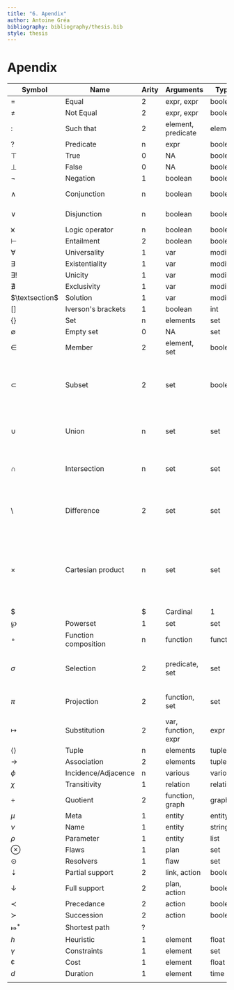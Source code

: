 ```yaml
---
title: "6. Apendix"
author: Antoine Gréa
bibliography: bibliography/thesis.bib
style: thesis
---
```


# Apendix

| Symbol           | Name                 | Arity | Arguments           | Type     | Definition                                                                                                                     |
|------------------|----------------------|-------|---------------------|----------|--------------------------------------------------------------------------------------------------------------------------------|
| $=$              | Equal                | 2     | expr, expr          | boolean  | $x = x : \top$                                                                                                                 |
| $\neq$           | Not Equal            | 2     | expr, expr          | boolean  | $x \neq x : \bot$                                                                                                              |
| $:$              | Such that            | 2     | element, predicate  | element  | @axi:specification                                                                                                             |
| $?$              | Predicate            | n     | expr                | boolean  | arbitrary                                                                                                                      |
| $\top$           | True                 | 0     | NA                  | boolean  |                                                                                                                                |
| $\bot$           | False                | 0     | NA                  | boolean  |                                                                                                                                |
| $\lnot$          | Negation             | 1     | boolean             | boolean  | $\lnot \top = \bot$                                                                                                            |
| $\land$          | Conjunction          | n     | boolean             | boolean  | $a \land b \vdash (a = b = \top)$                                                                                              |
| $\lor$           | Disjunction          | n     | boolean             | boolean  | $\lnot(a \lor b) \vdash (a = b = \bot)$                                                                                        |
| $\veeonwedge$    | Logic operator       | n     | boolean             | boolean  | arbitrary                                                                                                                      |
| $\vdash$         | Entailment           | 2     | boolean             | boolean  |                                                                                                                                |
| $\forall$        | Universality         | 1     | var                 | modifier |                                                                                                                                |
| $\exists$        | Existentiality       | 1     | var                 | modifier |                                                                                                                                |
| $\exists!$       | Unicity              | 1     | var                 | modifier |                                                                                                                                |
| $\nexists$       | Exclusivity          | 1     | var                 | modifier | $\lneq \exists$                                                                                                                |
| $\textsection$   | Solution             | 1     | var                 | modifier |                                                                                                                                |
| $[]$             | Iverson's brackets   | 1     | boolean             | int      | $[\bot]=0 \land [\top]=1$                                                                                                      |
| $\{\}$           | Set                  | n     | elements            | set      |                                                                                                                                |
| $\emptyset$      | Empty set            | 0     | NA                  | set      | $\emptyset = \{\}$                                                                                                             |
| $\in$            | Member               | 2     | element, set        | boolean  |                                                                                                                                |
| $\subset$        | Subset               | 2     | set                 | boolean  | $\cal{S} \subset \cal{T} \vdash ((e \in \cal{S} \vdash e\in \cal{T}) \land \cal{S} \neq \cal{T})$                              |
| $\cup$           | Union                | n     | set                 | set      | $\cal{S} \cup \cal{T} = \{e : e \in \cal{S} \lor e \in \cal{T} \}$                                                             |
| $\cap$           | Intersection         | n     | set                 | set      | $\cal{S} \cap \cal{T} = \{e : e \in \cal{S} \land e \in \cal{T} \}$                                                            |
| $\setminus$      | Difference           | 2     | set                 | set      | $\cal{S} \setminus \cal{T} = \{e : e \in \cal{S} \land e \notin \cal{T} \}$                                                    |
| $\times$         | Cartesian product    | n     | set                 | set      | $\cal{S} \times \cal{T} = \{\langle e_{\cal{S}}, e_{\cal{T}} \rangle : e_{\cal{S}} \in \cal{S} \land e_{\cal{T}}\in \cal{T}\}$ |
| $| |$            | Cardinal             | 1     | set                 | int      |                                                                                                                                |
| $\wp$            | Powerset             | 1     | set                 | set      | @axi:powerset                                                                                                                  |
| $\circ$          | Function composition | n     | function            | function |                                                                                                                                |
| $\sigma$         | Selection            | 2     | predicate, set      | set      | $\sigma_?(\cal{S}) = \{e : ?(e) \land e\in \cal{S}\}$                                                                          |
| $\pi$            | Projection           | 2     | function, set       | set      | $\pi_f(\cal{S}) = \{ f(e) : e \in \cal{S}\}$                                                                                   |
| $\mapsto$        | Substitution         | 2     | var, function, expr | expr     | $(e \mapsto f(e))(\bb{e}(e)) = \bb{e}(f(e))$                                                                                   |
| $\langle \rangle$| Tuple                | n     | elements            | tuple    |                                                                                                                                |
| $\to$            | Association          | 2     | elements            | tuple    |                                                                                                                                |
| $\phi$           | Incidence/Adjacence  | n     | various             | various  |                                                                                                                                |
| $\chi$           | Transitivity         | 1     | relation            | relation |                                                                                                                                |
| $\div$           | Quotient             | 2     | function, graph     | graph    |                                                                                                                                |
| $\mu$            | Meta                 | 1     | entity              | entity   |                                                                                                                                |
| $\nu$            | Name                 | 1     | entity              | string   |                                                                                                                                |
| $\rho$           | Parameter            | 1     | entity              | list     |                                                                                                                                |
| $\otimes$        | Flaws                | 1     | plan                | set      |                                                                                                                                |
| $\odot$          | Resolvers            | 1     | flaw                | set      |                                                                                                                                |
| $\downdasharrow$ | Partial support      | 2     | link, action        | boolean  |                                                                                                                                |
| $\downarrow$     | Full support         | 2     | plan, action        | boolean  |                                                                                                                                |
| $\prec$          | Precedance           | 2     | action              | boolean  |                                                                                                                                |
| $\succ$          | Succession           | 2     | action              | boolean  |                                                                                                                                |
| $\Mapsto^*$      | Shortest path        | ?     |                     |          |                                                                                                                                |
| $h$              | Heuristic            | 1     | element             | float    |                                                                                                                                |
| $\gamma$         | Constraints          | 1     | element             | set      |                                                                                                                                |
| $¢$              | Cost                 | 1     | element             | float    |                                                                                                                                |
| $d$              | Duration             | 1     | element             | time     |                                                                                                                                |
|                  |                      |       |                     |          |                                                                                                                                |
